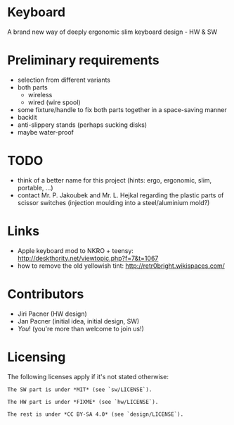 # Keyboard
A brand new way of deeply ergonomic slim keyboard design - HW &amp; SW

# Preliminary requirements
* selection from different variants
* both parts
    * wireless
    * wired (wire spool)
* some fixture/handle to fix both parts together in a space-saving manner
* backlit
* anti-slippery stands (perhaps sucking disks)
* maybe water-proof

# TODO
* think of a better name for this project (hints: ergo, ergonomic, slim, portable, ...)
* contact Mr. P. Jakoubek and Mr. L. Hejkal regarding the plastic parts of scissor switches (injection moulding into a steel/aluminium mold?)

# Links
* Apple keyboard mod to NKRO + teensy: http://deskthority.net/viewtopic.php?f=7&t=1067
* how to remove the old yellowish tint: http://retr0bright.wikispaces.com/

# Contributors
* Jiri Pacner (HW design)
* Jan Pacner (initial idea, initial design, SW)
* *You*! (you're more than welcome to join us!)

# Licensing

The following licenses apply if it's not stated otherwise:

    The SW part is under *MIT* (see `sw/LICENSE`).

    The HW part is under *FIXME* (see `hw/LICENSE`).

    The rest is under *CC BY-SA 4.0* (see `design/LICENSE`).
